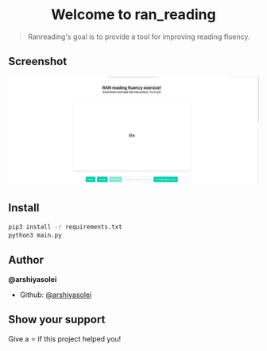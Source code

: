 <h1 align="center">Welcome to ran_reading</h1>
<p>
</p>

> Ranreading's goal is to provide a tool for improving reading fluency.
## Screenshot

<img src="screenshot.png">

## Install

```sh
pip3 install -r requirements.txt
python3 main.py
```

## Author

**@arshiyasolei**

* Github: [@arshiyasolei](https://github.com/arshiyasolei)

## Show your support

Give a ⭐️ if this project helped you!

